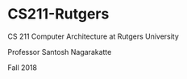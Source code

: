 # CS211-Rutgers
CS 211 Computer Architecture at Rutgers University

Professor Santosh Nagarakatte

Fall 2018
